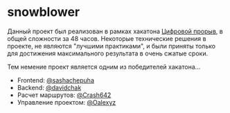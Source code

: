 # snowblower

Данный проект был реализован в рамках хакатона [Цифровой прорыв](https://leadersofdigital.ru/), в общей сложности за 48 часов.
Некоторые технические решения в проекте, не являются "лучшими практиками", и были приняты только для достижения максимального результата в очень сжатые сроки.

Тем немение проект является одним из победителей хакатона...

- Frontend:  [@sashachepuha](https://github.com/sashachepuha)
- Backend: [@davidchak](https://github.com/davidchak)
- Расчет маршрутов: [@Crash642](https://github.com/Crash642)
- Управление проектом: [@Oalexyz](https://github.com/Oalexyz)
